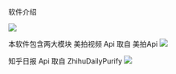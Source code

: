 
软件介绍

![](http://upload-images.jianshu.io/upload_images/1433157-65fdfafe7eca03d5.png?imageMogr2/auto-orient/strip%7CimageView2/2)

本软件包含两大模块
  美拍视频 Api 取自 美拍Api
![](http://upload-images.jianshu.io/upload_images/1433157-fa049267c1d7bb2f.jpg?imageMogr2/auto-orient/strip%7CimageView2/2)

  知乎日报 Api 取自 ZhihuDailyPurify
![](http://upload-images.jianshu.io/upload_images/1433157-118f916807305fc9.jpg?imageMogr2/auto-orient/strip%7CimageView2/2)

